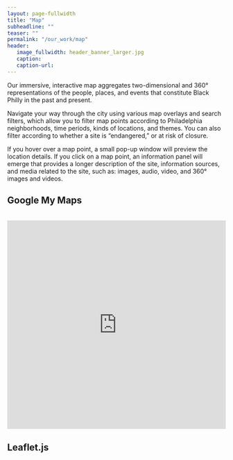 ```yaml
---
layout: page-fullwidth
title: "Map"
subheadline: ""
teaser: ""
permalink: "/our_work/map"
header:
   image_fullwidth: header_banner_larger.jpg
   caption:
   caption-url:
---
```

<p>Our immersive, interactive map aggregates two-dimensional and 360° representations of the people, places, and events that constitute Black Philly in the past and present.</p>

<p>Navigate your way through the city using various map overlays and search filters, which allow you to filter map points according to Philadelphia neighborhoods, time periods, kinds of locations, and themes. You can also filter according to whether a site is “endangered,” or at risk of closure.</p>

<p>If you hover over a map point, a small pop-up window will preview the location details. If you click on a map point, an information panel will emerge that provides a longer description of the site, information sources, and media related to the site, such as: images, audio, video, and 360° images and videos.</p>

<h2>Google My Maps</h2>

<br>

<iframe src="https://www.google.com/maps/d/u/0/embed?mid=1HogSzzYyS0fDeRtxboVDvxJ8cHUTM2fI&ehbc=2E312F" width="100%" height="480" frameborder="0" style="border:0;" allowfullscreen="" aria-hidden="false" tabindex="0"></iframe>

<h2>Leaflet.js</h2>

<br>

<div id="map" style="width: 100%; height: 400px; z-index: 1;"></div>
<script>
    var map = L.map('map').setView([40.02277338780419, -75.15872603120033], 13);

    L.tileLayer('https://{s}.tile.openstreetmap.org/{z}/{x}/{y}.png', {
    maxZoom: 19,
    attribution: '© OpenStreetMap'
    }).addTo(map);
</script>
